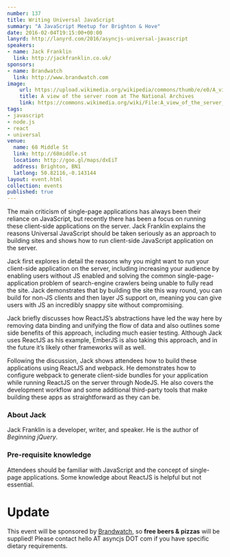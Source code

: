 ```yaml
---
number: 137
title: Writing Universal JavaScript
summary: "A JavaScript Meetup for Brighton & Hove"
date: 2016-02-04T19:15:00+00:00
lanyrd: http://lanyrd.com/2016/asyncjs-universal-javascript
speakers:
- name: Jack Franklin
  link: http://jackfranklin.co.uk/
sponsors:
- name: Brandwatch
  link: http://www.brandwatch.com
image:
    url: https://upload.wikimedia.org/wikipedia/commons/thumb/e/e0/A_view_of_the_server_room_at_The_National_Archives.jpg/640px-A_view_of_the_server_room_at_The_National_Archives.jpg
    title: A view of the server room at The National Archives
    link: https://commons.wikimedia.org/wiki/File:A_view_of_the_server_room_at_The_National_Archives.jpg
tags:
- javascript
- node.js
- react
- universal
venue:
  name: 68 Middle St
  link: http://68middle.st
  location: http://goo.gl/maps/dxEiT
  address: Brighton, BN1
  latlong: 50.82116,-0.143144
layout: event.html
collection: events
published: true
---
```


The main criticism of single-page applications has always been their reliance on JavaScript, but recently there has been a focus on running these client-side applications on the server. Jack Franklin explains the reasons Universal JavaScript should be taken seriously as an approach to building sites and shows how to run client-side JavaScript application on the server.

Jack first explores in detail the reasons why you might want to run your client-side application on the server, including increasing your audience by enabling users without JS enabled and solving the common single-page-application problem of search-engine crawlers being unable to fully read the site. Jack demonstrates that by building the site this way round, you can build for non-JS clients and then layer JS support on, meaning you can give users with JS an incredibly snappy site without compromising.

Jack briefly discusses how ReactJS’s abstractions have led the way here by removing data binding and unifying the flow of data and also outlines some side benefits of this approach, including much easier testing. Although Jack uses ReactJS as his example, EmberJS is also taking this approach, and in the future it’s likely other frameworks will as well.

Following the discussion, Jack shows attendees how to build these applications using ReactJS and webpack. He demonstrates how to configure webpack to generate client-side bundles for your application while running ReactJS on the server through NodeJS. He also covers the development workflow and some additional third-party tools that make building these apps as straightforward as they can be.

### About Jack

Jack Franklin is a developer, writer, and speaker. He is the author of _Beginning jQuery_.

### Pre-requisite knowledge

Attendees should be familiar with JavaScript and the concept of single-page applications. Some knowledge about ReactJS is helpful but not essential.

# Update

This event will be sponsored by [Brandwatch][brandwatch], so **free beers & pizzas** will be supplied! Please contact hello AT asyncjs DOT com if you have specific dietary requirements.

[brandwatch]: http://www.brandwatch.com
